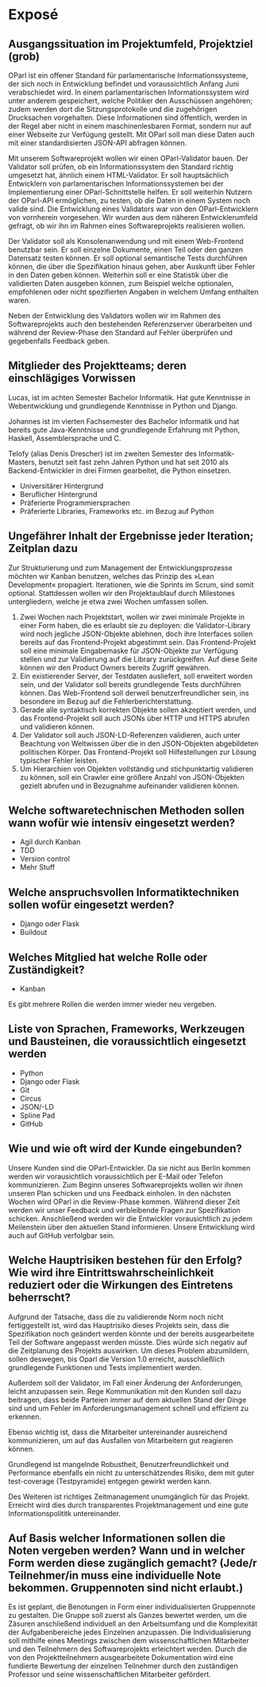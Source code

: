 # Exposé

## Ausgangssituation im Projektumfeld, Projektziel (grob)

OParl ist ein offener Standard für parlamentarische Informationssysteme, der sich noch in Entwicklung befindet und voraussichtlich Anfang Juni verabschiedet wird. In einem parlamentarischen Informationssystem wird unter anderem gespeichert, welche Politiker den Ausschüssen angehören; zudem werden dort die Sitzungsprotokolle und die zugehörigen Drucksachen vorgehalten. Diese Informationen sind öffentlich, werden in der Regel aber nicht in einem maschinenlesbaren Format, sondern nur auf einer Webseite zur Verfügung gestellt. Mit OParl soll man diese Daten auch mit einer standardisierten JSON-API abfragen können.

Mit unserem Softwareprojekt wollen wir einen OParl-Validator bauen. Der Validator soll prüfen, ob ein Informationssystem den Standard richtig umgesetzt hat, ähnlich einem HTML-Validator. Er soll hauptsächlich Entwicklern von parlamentarischen Informationssystemen bei der Implementierung einer OParl-Schnittstelle helfen. Er soll weiterhin Nutzern der OParl-API ermöglichen, zu testen, ob die Daten in einem System noch valide sind. Die Entwicklung eines Validators war von den OParl-Entwicklern von vornherein vorgesehen. Wir wurden aus dem näheren Entwicklerumfeld gefragt, ob wir ihn im Rahmen eines Softwareprojekts realisieren wollen.

Der Validator soll als Konsolenanwendung und mit einem Web-Frontend benutzbar sein. Er soll einzelne Dokumente, einen Teil oder den ganzen Datensatz testen können. Er soll optional semantische Tests durchführen können, die über die Spezifikation hinaus gehen, aber Auskunft über Fehler in den Daten geben können. Weiterhin soll er eine Statistik über die validierten Daten ausgeben können, zum Beispiel welche optionalen, empfohlenen oder nicht spezifierten Angaben in welchem Umfang enthalten waren.

Neben der Entwicklung des Validators wollen wir im Rahmen des Softwareprojekts auch den bestehenden Referenzserver überarbeiten und während der Review-Phase den Standard auf Fehler überprüfen und gegebenfalls Feedback geben.


## Mitglieder des Projektteams; deren einschlägiges Vorwissen

Lucas, ist im achten Semester Bachelor Informatik. Hat gute
Kenntnisse in Webentwicklung und grundlegende Kenntnisse in Python
und Django.

Johannes ist im vierten Fachsemester des Bachelor Informatik und hat bereits gute Java-Kenntnisse und grundlegende Erfahrung mit Python, Haskell, Assemblersprache und C. 

Telofy (alias Denis Drescher) ist im zweiten Semester des Informatik-Masters,
benutzt seit fast zehn Jahren Python und hat seit 2010 als Backend-Entwickler
in drei Firmen gearbeitet, die Python einsetzen.

- Universitärer Hintergrund
- Beruflicher Hintergrund
- Präferierte Programmiersprachen
- Präferierte Libraries, Frameworks etc. im Bezug auf Python


## Ungefährer Inhalt der Ergebnisse jeder Iteration; Zeitplan dazu
    
Zur Strukturierung und zum Management der Entwicklungsprozesse möchten wir
Kanban benutzen, welches das Prinzip des »Lean Development« propagiert.
Iterationen, wie die Sprints im Scrum, sind somit optional. Stattdessen
wollen wir den Projektaublauf durch Milestones untergliedern, welche je etwa
zwei Wochen umfassen sollen.

1. Zwei Wochen nach Projektstart, wollen wir zwei minimale Projekte in einer
   Form haben, die es erlaubt sie zu deployen: die Validator-Library wird noch
   jegliche JSON-Objekte ablehnen, doch ihre Interfaces sollen bereits auf das
   Frontend-Projekt abgestimmt sein. Das Frontend-Projekt soll eine minimale
   Eingabemaske für JSON-Objekte zur Verfügung stellen und zur Validierung auf
   die Library zurückgreifen. Auf diese Seite können wir den Product Owners
   bereits Zugriff gewähren.
2. Ein existierender Server, der Testdaten ausliefert, soll erweitert worden
   sein, und der Validator soll bereits grundlegende Tests durchführen können. 
   Das Web-Frontend soll derweil benutzerfreundlicher sein, ins besondere im
   Bezug auf die Fehlerberichterstattung.
3. Gerade alle syntaktisch korrekten Objekte sollen akzeptiert werden, und das
   Frontend-Projekt soll auch JSONs über HTTP und HTTPS abrufen und validieren
   können.
4. Der Validator soll auch JSON-LD-Referenzen validieren, auch unter Beachtung
   von Weltwissen über die in den JSON-Objekten abgebildeten politischen Körper.
   Das Frontend-Projekt soll Hilfestellungen zur Lösung typischer Fehler leisten.
5. Um Hierarchien von Objekten vollständig und stichpunktartig validieren zu können,
   soll ein Crawler eine größere Anzahl von JSON-Objekten gezielt abrufen und in
   Bezugnahme aufeinander validieren können.


## Welche softwaretechnischen Methoden sollen wann wofür wie intensiv eingesetzt werden?

- Agil durch Kanban
- TDD
- Version control
- Mehr Stuff


## Welche anspruchsvollen Informatiktechniken sollen wofür eingesetzt werden?

- Django oder Flask
- Buildout


## Welches Mitglied hat welche Rolle oder Zuständigkeit?

- Kanban

Es gibt mehrere Rollen die werden immer wieder neu vergeben.


## Liste von Sprachen, Frameworks, Werkzeugen und Bausteinen, die voraussichtlich eingesetzt werden
    
- Python
- Django oder Flask
- Git
- Circus
- JSON/-LD
- Spline Pad
- GitHub


## Wie und wie oft wird der Kunde eingebunden?

Unsere Kunden sind die OParl-Entwickler. Da sie nicht aus Berlin kommen werden wir vorausichtlich voraussichtlich per E-Mail oder Telefon kommunizieren. Zum Beginn unseres Softwareprojekts wollen wir ihnen unseren Plan schicken und uns Feedback einholen. In den nächsten Wochen wird OParl in die Review-Phase kommen. Während dieser Zeit werden wir unser Feedback und verbleibende Fragen zur Spezifikation schicken. Anschließend werden wir die Entwickler vorausichtlich zu jedem Meilenstein über den aktuellen Stand informieren. Unsere Entwicklung wird auch auf GitHub verfolgbar sein.


## Welche Hauptrisiken bestehen für den Erfolg? Wie wird ihre Eintrittswahrscheinlichkeit reduziert oder die Wirkungen des Eintretens beherrscht?

Aufgrund der Tatsache, dass die zu validierende Norm noch nicht fertiggestellt ist, wird das Hauptrisiko dieses Projekts sein, dass die Spezifikation noch geändert werden könnte und der bereits ausgearbeitete Teil der Software angepasst werden müsste. Dies würde sich negativ auf die Zeitplanung des Projekts auswirken. Um dieses Problem abzumildern, sollen deswegen, bis Oparl die Version 1.0 erreicht, ausschließlich grundlegende Funktionen und Tests implementiert werden.

Außerdem soll der Validator, im Fall einer Änderung der Anforderungen, leicht anzupassen sein. Rege Kommunikation mit den Kunden soll dazu beitragen, dass beide Parteien immer auf dem aktuellen Stand der Dinge sind und um Fehler im Anforderungsmanagement schnell und effizient zu erkennen. 

Ebenso wichtig ist, dass die Mitarbeiter untereinander ausreichend kommunizieren, um auf das Ausfallen von Mitarbeitern gut reagieren können. 

Grundlegend ist mangelnde Robustheit, Benutzerfreundlichkeit und Performance ebenfalls ein nicht zu unterschätzendes Risiko, dem mit guter test-coverage (Testpyramide) entgegen gewirkt werden kann. 

Des Weiteren ist richtiges Zeitmanagement unumgänglich für das Projekt. Erreicht wird dies durch transparentes Projektmanagement und eine gute Informationspolititk untereinander.


## Auf Basis welcher Informationen sollen die Noten vergeben werden? Wann und in welcher Form werden diese zugänglich gemacht? (Jede/r Teilnehmer/in muss eine individuelle Note bekommen. Gruppennoten sind nicht erlaubt.)

Es ist geplant, die Benotungen in Form einer individualisierten Gruppennote zu gestalten. Die Gruppe soll zuerst als Ganzes bewertet werden, um die Zäsuren anschließend individuell an den Arbeitsumfang und die Komplexität der Aufgabenbereiche jedes Einzelnen anzupassen. Die Individualisierung soll mithilfe eines Meetings zwischen dem wissenschaftlichen Mitarbeiter und den Teilnehmern des Softwareprojekts erleichtert werden. Durch die von den Projektteilnehmern ausgearbeitete Dokumentation wird eine fundierte Bewertung der einzelnen Teilnehmer durch den zuständigen Professor und seine wissenschaftlichen Mitarbeiter gefördert.
